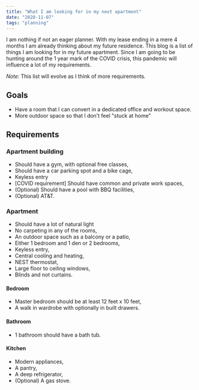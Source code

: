 ```yaml
---
title: "What I am looking for in my next apartment"
date: "2020-11-07"
tags: "planning"
---
```


I am nothing if not an eager planner. With my lease ending in a mere 4 months I am already thinking about my future residence. This blog is a list of things I am looking for in my future apartment. Since I am going to be hunting around the 1 year mark of the COVID crisis, this pandemic will influence a lot of my requirements.

*Note:* This list will evolve as I think of more requirements.

## Goals
- Have a room that I can convert in a dedicated office and workout space. 
- More outdoor space so that I don't feel "stuck at home"

## Requirements

### Apartment building
- Should have a gym, with optional free classes,
- Should have a car parking spot and a bike cage,
- Keyless entry
- [COVID requirement] Should have common and private work spaces,
- (Optional) Should have a pool with BBQ facilities,
- (Optional) AT&T.

### Apartment 
- Should have a lot of natural light
- No carpeting in any of the rooms,
- An outdoor space such as a balcony or a patio,
- Either 1 bedroom and 1 den or 2 bedrooms,
- Keyless entry,
- Central cooling and heating,
- NEST thermostat,
- Large floor to ceiling windows, 
- Blinds and not curtains.

#### Bedroom
- Master bedroom should be at least 12 feet x 10 feet,
- A walk in wardrobe with optionally in built drawers.

#### Bathroom 
- 1 bathroom should have a bath tub.

#### Kitchen 
- Modern appliances,
- A pantry,
- A deep refrigerator, 
- (Optional) A gas stove.